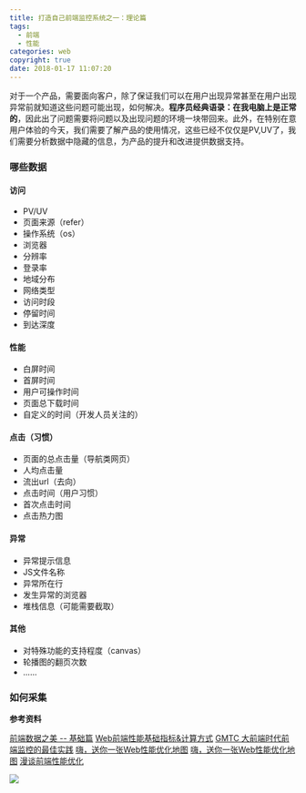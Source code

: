 ```yaml
---
title: 打造自己前端监控系统之一：理论篇
tags:
  - 前端
  - 性能
categories: web
copyright: true
date: 2018-01-17 11:07:20
---
```

对于一个产品，需要面向客户，除了保证我们可以在用户出现异常甚至在用户出现异常前就知道这些问题可能出现，如何解决。**程序员经典语录：在我电脑上是正常的**，因此出了问题需要将问题以及出现问题的环境一块带回来。此外，在特别在意用户体验的今天，我们需要了解产品的使用情况，这些已经不仅仅是PV,UV了，我们需要分析数据中隐藏的信息，为产品的提升和改进提供数据支持。
<!--more-->
### 哪些数据
#### 访问
* PV/UV
* 页面来源（refer）
* 操作系统（os）
* 浏览器
* 分辨率
* 登录率
* 地域分布
* 网络类型
* 访问时段
* 停留时间
* 到达深度

#### 性能
* 白屏时间
* 首屏时间
* 用户可操作时间
* 页面总下载时间
* 自定义的时间（开发人员关注的）

#### 点击（习惯）
* 页面的总点击量（导航类网页）
* 人均点击量
* 流出url（去向）
* 点击时间（用户习惯）
* 首次点击时间
* 点击热力图

#### 异常
* 异常提示信息
* JS文件名称
* 异常所在行
* 发生异常的浏览器
* 堆栈信息（可能需要截取）

#### 其他
* 对特殊功能的支持程度（canvas）
* 轮播图的翻页次数
* ......

### 如何采集


**参考资料**

[前端数据之美 -- 基础篇](http://fex.baidu.com/blog/2014/05/front_end-data/)
[Web前端性能基础指标&amp;计算方式](https://mp.weixin.qq.com/s/V3CuACB0GfQNrTFyzuH66A)
[GMTC 大前端时代前端监控的最佳实践](https://juejin.im/post/5b35921af265da598f1563cf)
[嗨，送你一张Web性能优化地图](https://mp.weixin.qq.com/s?__biz=MzUxMTcwOTM4Mg==&mid=2247483962&idx=1&sn=f9337ad983c6303811eb43d07d9f23d5&chksm=f96edb93ce195285943211e645cc683989826abdaaa8ab0b073a20761369ed04843c835c50b7#rd)
[嗨，送你一张Web性能优化地图](https://github.com/berwin/Blog/issues/23?hmsr=toutiao.io&utm_medium=toutiao.io&utm_source=toutiao.io)
[漫谈前端性能优化](https://juejin.im/post/5a4f09eef265da3e3b7a5399)

![](http://oankigr4l.bkt.clouddn.com/wexin.png)
